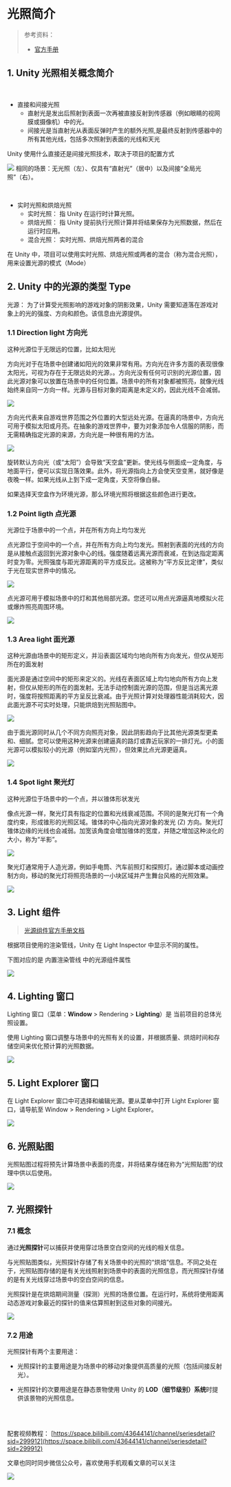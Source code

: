 # 光照简介

> 参考资料：
>
> - [官方手册](https://docs.unity3d.com/cn/2021.2/Manual/class-Light.html)

## 1. Unity 光照相关概念简介

</br>

- 直接和间接光照
  - 直射光是发出后照射到表面一次再被直接反射到传感器（例如眼睛的视网膜或摄像机）中的光。
  - 间接光是当直射光从表面反弹时产生的额外光照,是最终反射到传感器中的所有其他光线，包括多次照射到表面的光线和天光

Unity 使用什么直接还是间接光照技术，取决于项目的配置方式

![](../../../imgs/unity_rd_light.png)
相同的场景：无光照（左）、仅具有“直射光”（居中）以及间接“全局光照”（右）。

</br>

- 实时光照和烘焙光照
  - 实时光照： 指 Unity 在运行时计算光照。
  - 烘焙光照： 指 Unity 提前执行光照计算并将结果保存为光照数据，然后在运行时应用。
  - 混合光照： 实时光照、烘焙光照两者的混合

在 Unity 中，项目可以使用实时光照、烘焙光照或两者的混合（称为混合光照），用来设置光源的模式（Mode）

## 2. Unity 中的光源的类型 Type

光源： 为了计算受光照影响的游戏对象的阴影效果，Unity 需要知道落在游戏对象上的光的强度、方向和颜色。该信息由光源提供。

### 1.1 Direction light 方向光

这种光源位于无限远的位置，比如太阳光

方向光对于在场景中创建诸如阳光的效果非常有用。方向光在许多方面的表现很像太阳光，可视为存在于无限远处的光源，。方向光没有任何可识别的光源位置，因此光源对象可以放置在场景中的任何位置。场景中的所有对象都被照亮，就像光线始终来自同一方向一样。光源与目标对象的距离是未定义的，因此光线不会减弱。

![](../../../imgs/DirectionalLightDiagram.svg)

方向光代表来自游戏世界范围之外位置的大型远处光源。在逼真的场景中，方向光可用于模拟太阳或月亮。在抽象的游戏世界中，要为对象添加令人信服的阴影，而无需精确指定光源的来源，方向光是一种很有用的方法。

![](../../../imgs/Light-Direct.jpg)

旋转默认方向光（或“太阳”）会导致“天空盒”更新。使光线与侧面成一定角度，与地面平行，便可以实现日落效果。此外，将光源指向上方会使天空变黑，就好像是夜晚一样。如果光线从上到下成一定角度，天空将像白昼。

如果选择天空盒作为环境光源，那么环境光照将根据这些颜色进行更改。

### 1.2 Point ligth 点光源

光源位于场景中的一个点，并在所有方向上均匀发光

点光源位于空间中的一个点，并在所有方向上均匀发光。照射到表面的光线的方向是从接触点返回到光源对象中心的线。强度随着远离光源而衰减，在到达指定距离时变为零。光照强度与距光源距离的平方成反比。这被称为“平方反比定律”，类似于光在现实世界中的情况。

![](../../../imgs/PointLightDiagram.svg)

点光源可用于模拟场景中的灯和其他局部光源。您还可以用点光源逼真地模拟火花或爆炸照亮周围环境。

![](../../../imgs/Light-Point.jpg)

### 1.3 Area light 面光源

这种光源由场景中的矩形定义，并沿表面区域均匀地向所有方向发光，但仅从矩形所在的面发射

面光源是通过空间中的矩形来定义的。光线在表面区域上均匀地向所有方向上发射，但仅从矩形的所在的面发射。无法手动控制面光源的范围，但是当远离光源时，强度将按照距离的平方呈反比衰减。由于光照计算对处理器性能消耗较大，因此面光源不可实时处理，只能烘焙到光照贴图中。

![](../../../imgs/AreaLightDiagram.svg)

由于面光源同时从几个不同方向照亮对象，因此阴影趋向于比其他光源类型更柔和、细腻。您可以使用这种光源来创建逼真的路灯或靠近玩家的一排灯光。小的面光源可以模拟较小的光源（例如室内光照），但效果比点光源更逼真。

![](../../../imgs/AreaLights.png)

### 1.4 Spot light 聚光灯

这种光源位于场景中的一个点，并以锥体形状发光

像点光源一样，聚光灯具有指定的位置和光线衰减范围。不同的是聚光灯有一个角度约束，形成锥形的光照区域。锥体的中心指向光源对象的发光 (Z) 方向。聚光灯锥体边缘的光线也会减弱。加宽该角度会增加锥体的宽度，并随之增加这种淡化的大小，称为“半影”。

![](../../../imgs/SpotLightDiagram.svg)

聚光灯通常用于人造光源，例如手电筒、汽车前照灯和探照灯。通过脚本或动画控制方向，移动的聚光灯将照亮场景的一小块区域并产生舞台风格的光照效果。

![](../../../imgs/Light-Spot.jpg)

## 3. Light 组件

> [光源组件官方手册文档](https://docs.unity3d.com/cn/2021.2/Manual/class-Light.html)

根据项目使用的渲染管线，Unity 在 Light Inspector 中显示不同的属性。

下图对应的是 内置渲染管线 中的光源组件属性

![](../../../imgs/unity_light.png)

## 4. Lighting 窗口

Lighting 窗口（菜单：**Window** > Rendering > **Lighting**）是 当前项目的总体光照设置。

使用 Lighting 窗口调整与场景中的光照有关的设置，并根据质量、烘焙时间和存储空间来优化预计算的光照数据。

![](../../../imgs/Unity_Lighting.png)

## 5. Light Explorer 窗口

在 Light Explorer 窗口中可选择和编辑光源。要从菜单中打开 Light Explorer 窗口，请导航至 Window > Rendering > Light Explorer。

![](../../../imgs/2d-light-explorer.png)

## 6. 光照贴图

光照贴图过程将预先计算场景中表面的亮度，并将结果存储在称为“光照贴图”的纹理中供以后使用。

![](../../../imgs/Lightmap.png)

## 7. 光照探针

### 7.1 概念

通过**光照探针**可以捕获并使用穿过场景空白空间的光线的相关信息。

与光照贴图类似，光照探针存储了有关场景中的光照的“烘焙”信息。不同之处在于，光照贴图存储的是有关光线照射到场景中的表面的光照信息，而光照探针存储的是有关光线穿过场景中的空白空间的信息。

光照探针是在烘焙期间测量（探测）光照的场景位置。在运行时，系统将使用距离动态游戏对象最近的探针的值来估算照射到这些对象的间接光。

![](../../../imgs/LightProbes-0.png)

### 7.2 用途

光照探针有两个主要用途：

- 光照探针的主要用途是为场景中的移动对象提供高质量的光照（包括间接反射光）。

- 光照探针的次要用途是在静态景物使用 Unity 的 **LOD（细节级别）系统**时提供该景物的光照信息。

</br>
</hr>
</br>

配套视频教程：
[https://space.bilibili.com/43644141/channel/seriesdetail?sid=299912](https://space.bilibili.com/43644141/channel/seriesdetail?sid=299912)

文章也同时同步微信公众号，喜欢使用手机观看文章的可以关注

![](../../imgs/微信公众号二维码.jpg)
